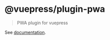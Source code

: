 # @vuepress/plugin-pwa

> PWA plugin for vuepress

See [documentation](https://vuepress.vuejs.org/plugin/official/plugin-pwa.html).
